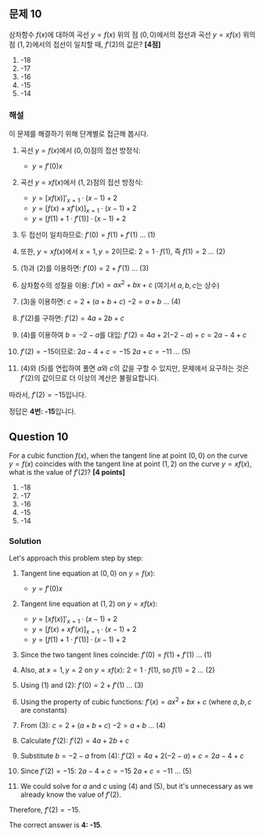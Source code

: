 
## 문제 10
삼차함수 $f(x)$에 대하여 곡선 $y=f(x)$ 위의 점 $(0,0)$에서의 접선과 곡선 $y=xf(x)$ 위의 점 $(1,2)$에서의 접선이 일치할 때, $f'(2)$의 값은? **[4점]**

1. -18
2. -17
3. -16
4. -15
5. -14

### 해설
이 문제를 해결하기 위해 단계별로 접근해 봅시다.

1. 곡선 $y=f(x)$에서 $(0,0)$점의 접선 방정식:
   - $y = f'(0)x$

2. 곡선 $y=xf(x)$에서 $(1,2)$점의 접선 방정식:
   - $y = [xf(x)]'_{x=1} \cdot (x-1) + 2$
   - $y = [f(x) + xf'(x)]_{x=1} \cdot (x-1) + 2$
   - $y = [f(1) + 1 \cdot f'(1)] \cdot (x-1) + 2$

3. 두 접선이 일치하므로:
   $f'(0) = f(1) + f'(1)$ ... (1)

4. 또한, $y=xf(x)$에서 $x=1, y=2$이므로:
   $2 = 1 \cdot f(1)$, 즉 $f(1) = 2$ ... (2)

5. (1)과 (2)를 이용하면:
   $f'(0) = 2 + f'(1)$ ... (3)

6. 삼차함수의 성질을 이용:
   $f'(x) = ax^2 + bx + c$ (여기서 $a, b, c$는 상수)

7. (3)을 이용하면:
   $c = 2 + (a + b + c)$
   $-2 = a + b$ ... (4)

8. $f'(2)$를 구하면:
   $f'(2) = 4a + 2b + c$

9. (4)를 이용하여 $b = -2-a$를 대입:
   $f'(2) = 4a + 2(-2-a) + c = 2a - 4 + c$

10. $f'(2) = -15$이므로:
    $2a - 4 + c = -15$
    $2a + c = -11$ ... (5)

11. (4)와 (5)를 연립하여 풀면 $a$와 $c$의 값을 구할 수 있지만, 
    문제에서 요구하는 것은 $f'(2)$의 값이므로 더 이상의 계산은 불필요합니다.

따라서, $f'(2) = -15$입니다.

정답은 **4번: -15**입니다.

## Question 10
For a cubic function $f(x)$, when the tangent line at point $(0,0)$ on the curve $y=f(x)$ coincides with the tangent line at point $(1,2)$ on the curve $y=xf(x)$, what is the value of $f'(2)$? **[4 points]**

1. -18
2. -17
3. -16
4. -15
5. -14

### Solution
Let's approach this problem step by step:

1. Tangent line equation at $(0,0)$ on $y=f(x)$:
   - $y = f'(0)x$

2. Tangent line equation at $(1,2)$ on $y=xf(x)$:
   - $y = [xf(x)]'_{x=1} \cdot (x-1) + 2$
   - $y = [f(x) + xf'(x)]_{x=1} \cdot (x-1) + 2$
   - $y = [f(1) + 1 \cdot f'(1)] \cdot (x-1) + 2$

3. Since the two tangent lines coincide:
   $f'(0) = f(1) + f'(1)$ ... (1)

4. Also, at $x=1, y=2$ on $y=xf(x)$:
   $2 = 1 \cdot f(1)$, so $f(1) = 2$ ... (2)

5. Using (1) and (2):
   $f'(0) = 2 + f'(1)$ ... (3)

6. Using the property of cubic functions:
   $f'(x) = ax^2 + bx + c$ (where $a, b, c$ are constants)

7. From (3):
   $c = 2 + (a + b + c)$
   $-2 = a + b$ ... (4)

8. Calculate $f'(2)$:
   $f'(2) = 4a + 2b + c$

9. Substitute $b = -2-a$ from (4):
   $f'(2) = 4a + 2(-2-a) + c = 2a - 4 + c$

10. Since $f'(2) = -15$:
    $2a - 4 + c = -15$
    $2a + c = -11$ ... (5)

11. We could solve for $a$ and $c$ using (4) and (5), but it's unnecessary 
    as we already know the value of $f'(2)$.

Therefore, $f'(2) = -15$.

The correct answer is **4: -15**.
